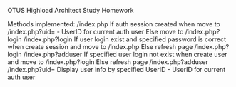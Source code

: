OTUS Highload Architect Study Homework

Methods implemented:
	/index.php
		If auth session created when move to /index.php?uid=<id>
			<id> - UserID for current auth user
		Else move to /index.php?login
	/index.php?login
		If user login exist and specified password is correct when create session and move to /index.php
		Else refresh page /index.php?login
	/index.php?adduser
		If specified user login not exist when create user and move to /index.php?login
		Else refresh page /index.php?adduser
	/index.php?uid=<id>
		Display user info by specified UserID
			<id> - UserID for current auth user